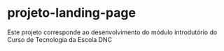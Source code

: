 # projeto-landing-page
Este projeto corresponde ao desenvolvimento do módulo introdutório do Curso de Tecnologia da Escola DNC

